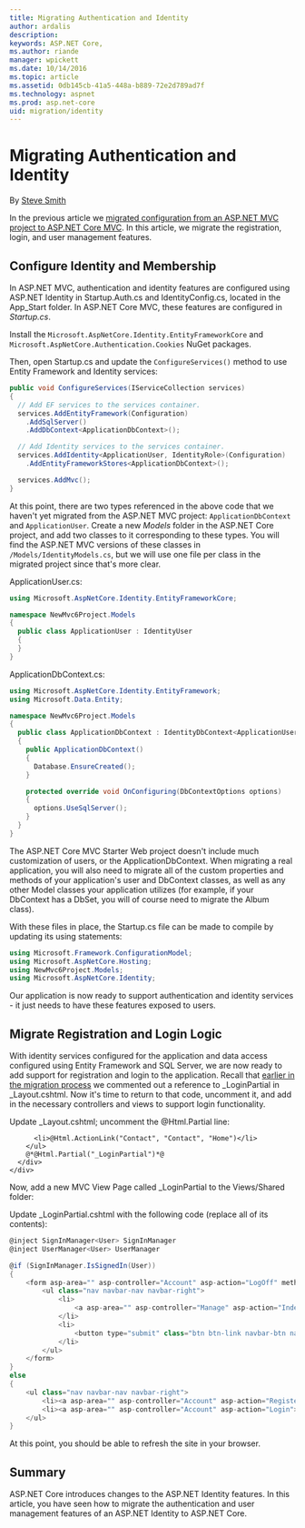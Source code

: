 ```yaml
---
title: Migrating Authentication and Identity 
author: ardalis
description: 
keywords: ASP.NET Core,
ms.author: riande
manager: wpickett
ms.date: 10/14/2016
ms.topic: article
ms.assetid: 0db145cb-41a5-448a-b889-72e2d789ad7f
ms.technology: aspnet
ms.prod: asp.net-core
uid: migration/identity
---
```

# Migrating Authentication and Identity

<a name=migration-identity></a>

By [Steve Smith](http://ardalis.com)

In the previous article we [migrated configuration from an ASP.NET MVC project to ASP.NET Core MVC](configuration.md). In this article, we migrate the registration, login, and user management features.

## Configure Identity and Membership

In ASP.NET MVC, authentication and identity features are configured using ASP.NET Identity in Startup.Auth.cs and IdentityConfig.cs, located in the App_Start folder. In ASP.NET Core MVC, these features are configured in *Startup.cs*.

Install the `Microsoft.AspNetCore.Identity.EntityFrameworkCore` and `Microsoft.AspNetCore.Authentication.Cookies` NuGet packages.

Then, open Startup.cs and update the `ConfigureServices()` method to use Entity Framework and Identity services:

```csharp
public void ConfigureServices(IServiceCollection services)
{
  // Add EF services to the services container.
  services.AddEntityFramework(Configuration)
    .AddSqlServer()
    .AddDbContext<ApplicationDbContext>();

  // Add Identity services to the services container.
  services.AddIdentity<ApplicationUser, IdentityRole>(Configuration)
    .AddEntityFrameworkStores<ApplicationDbContext>();

  services.AddMvc();
}
```

At this point, there are two types referenced in the above code that we haven't yet migrated from the ASP.NET MVC project: `ApplicationDbContext` and `ApplicationUser`. Create a new *Models* folder in the ASP.NET Core project, and add two classes to it corresponding to these types. You will find the ASP.NET MVC versions of these classes in `/Models/IdentityModels.cs`, but we will use one file per class in the migrated project since that's more clear.

ApplicationUser.cs:

<!-- literal_block {"ids": [], "names": [], "highlight_args": {}, "backrefs": [], "dupnames": [], "linenos": false, "classes": [], "xml:space": "preserve", "language": "c#"} -->

```csharp
using Microsoft.AspNetCore.Identity.EntityFrameworkCore;

namespace NewMvc6Project.Models
{
  public class ApplicationUser : IdentityUser
  {
  }
}
```

ApplicationDbContext.cs:

<!-- literal_block {"ids": [], "names": [], "highlight_args": {}, "backrefs": [], "dupnames": [], "linenos": false, "classes": [], "xml:space": "preserve", "language": "c#"} -->

```csharp
using Microsoft.AspNetCore.Identity.EntityFramework;
using Microsoft.Data.Entity;

namespace NewMvc6Project.Models
{
  public class ApplicationDbContext : IdentityDbContext<ApplicationUser>
  {
    public ApplicationDbContext()
    {
      Database.EnsureCreated();
    }

    protected override void OnConfiguring(DbContextOptions options)
    {
      options.UseSqlServer();
    }
  }
}
```

The ASP.NET Core MVC Starter Web project doesn't include much customization of users, or the ApplicationDbContext. When migrating a real application, you will also need to migrate all of the custom properties and methods of your application's user and DbContext classes, as well as any other Model classes your application utilizes (for example, if your DbContext has a DbSet<Album>, you will of course need to migrate the Album class).

With these files in place, the Startup.cs file can be made to compile by updating its using statements:

<!-- literal_block {"ids": [], "names": [], "highlight_args": {}, "backrefs": [], "dupnames": [], "linenos": false, "classes": [], "xml:space": "preserve", "language": "c#"} -->

```csharp
using Microsoft.Framework.ConfigurationModel;
using Microsoft.AspNetCore.Hosting;
using NewMvc6Project.Models;
using Microsoft.AspNetCore.Identity;
```

Our application is now ready to support authentication and identity services - it just needs to have these features exposed to users.

## Migrate Registration and Login Logic

With identity services configured for the application and data access configured using Entity Framework and SQL Server, we are now ready to add support for registration and login to the application. Recall that [earlier in the migration process](mvc.md#migrate-layout-file) we commented out a reference to _LoginPartial in _Layout.cshtml. Now it's time to return to that code, uncomment it, and add in the necessary controllers and views to support login functionality.

Update _Layout.cshtml; uncomment the @Html.Partial line:

<!-- literal_block {"ids": [], "names": [], "highlight_args": {}, "backrefs": [], "dupnames": [], "linenos": false, "classes": [], "xml:space": "preserve", "language": "none"} -->

```none
      <li>@Html.ActionLink("Contact", "Contact", "Home")</li>
    </ul>
    @*@Html.Partial("_LoginPartial")*@
  </div>
</div>
```

Now, add a new MVC View Page called _LoginPartial to the Views/Shared folder:

Update _LoginPartial.cshtml with the following code (replace all of its contents):

<!-- literal_block {"ids": [], "names": [], "highlight_args": {}, "backrefs": [], "dupnames": [], "linenos": false, "classes": [], "xml:space": "preserve", "language": "c#"} -->

```csharp
@inject SignInManager<User> SignInManager
@inject UserManager<User> UserManager

@if (SignInManager.IsSignedIn(User))
{
    <form asp-area="" asp-controller="Account" asp-action="LogOff" method="post" id="logoutForm" class="navbar-right">
        <ul class="nav navbar-nav navbar-right">
            <li>
                <a asp-area="" asp-controller="Manage" asp-action="Index" title="Manage">Hello @UserManager.GetUserName(User)!</a>
            </li>
            <li>
                <button type="submit" class="btn btn-link navbar-btn navbar-link">Log off</button>
            </li>
        </ul>
    </form>
}
else
{
    <ul class="nav navbar-nav navbar-right">
        <li><a asp-area="" asp-controller="Account" asp-action="Register">Register</a></li>
        <li><a asp-area="" asp-controller="Account" asp-action="Login">Log in</a></li>
    </ul>
}
```

At this point, you should be able to refresh the site in your browser.

## Summary

ASP.NET Core introduces changes to the ASP.NET Identity features. In this article, you have seen how to migrate the authentication and user management features of an ASP.NET Identity to ASP.NET Core.
